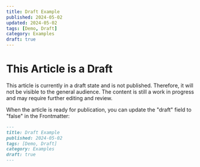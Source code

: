 ```yaml
---
title: Draft Example
published: 2024-05-02
updated: 2024-05-02
tags: [Demo, Draft]
category: Examples
draft: true
---
```


# This Article is a Draft

This article is currently in a draft state and is not published. Therefore, it will not be visible to the general audience. The content is still a work in progress and may require further editing and review.

When the article is ready for publication, you can update the "draft" field to "false" in the Frontmatter:

```markdown
---
title: Draft Example
published: 2024-05-02
tags: [Demo, Draft]
category: Examples
draft: true
---
```
